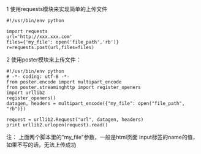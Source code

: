 1  使用requests模块来实现简单的上传文件
```
#!/usr/bin/env python

import requests
url='http://xxx.xxx.com'
files={'my_file': open('file_path','rb')}
r=requests.post(url,files=files)
```
2  使用poster模块来上传文件：
```
#!/usr/bin/env python
# -*- coding: utf-8 -*-
from poster.encode import multipart_encode
from poster.streaminghttp import register_openers
import urllib2
register_openers()
datagen, headers = multipart_encode({"my_file": open("file_path", "rb")})

request = urllib2.Request("url", datagen, headers)
print urllib2.urlopen(request).read()
```

注：
上面两个脚本里的"my_file"参数，一般是html页面 input标签的name的值，如果不写的话，无法上传成功


